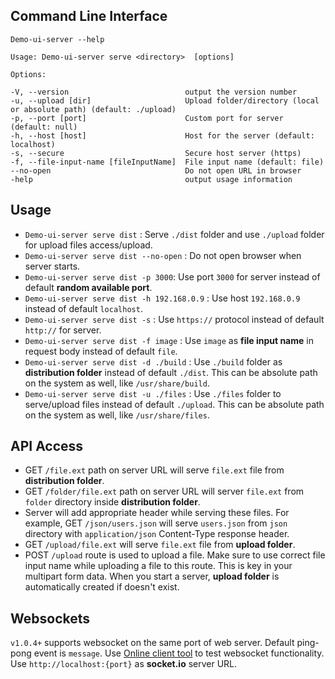 ## Command Line Interface
```
Demo-ui-server --help

Usage: Demo-ui-server serve <directory>  [options]

Options:

-V, --version                          output the version number
-u, --upload [dir]                     Upload folder/directory (local or absolute path) (default: ./upload)
-p, --port [port]                      Custom port for server (default: null)
-h, --host [host]                      Host for the server (default: localhost)
-s, --secure                           Secure host server (https)
-f, --file-input-name [fileInputName]  File input name (default: file)
--no-open                              Do not open URL in browser
-help                                  output usage information
```


## Usage
- `Demo-ui-server serve dist` : Serve `./dist` folder and use `./upload` folder for upload files access/upload.
- `Demo-ui-server serve dist --no-open` : Do not open browser when server starts.
- `Demo-ui-server serve dist -p 3000`: Use port `3000` for server instead of default **random available port**.
- `Demo-ui-server serve dist -h 192.168.0.9` : Use host `192.168.0.9` instead of default `localhost`.
- `Demo-ui-server serve dist -s` : Use `https://` protocol instead of default `http://` for server.
- `Demo-ui-server serve dist -f image` : Use `image` as **file input name** in request body instead of default `file`.
- `Demo-ui-server serve dist -d ./build` : Use `./build` folder as **distribution folder** instead of default `./dist`. This can be absolute path on the system as well, like `/usr/share/build`.
- `Demo-ui-server serve dist -u ./files` : Use `./files` folder to serve/upload files instead of default `./upload`. This can be absolute path on the system as well, like `/usr/share/files`.


## API Access
- GET `/file.ext` path on server URL will serve `file.ext` file from **distribution folder**.
- GET `/folder/file.ext` path on server URL will server `file.ext` from `folder` directory inside **distribution folder**.
- Server will add appropriate header while serving these files. For example, GET `/json/users.json` will serve `users.json` from `json` directory with `application/json` Content-Type response header.
- GET `/upload/file.ext` will serve `file.ext` file from **upload folder**.
- POST `/upload` route is used to upload a file. Make sure to use correct file input name while uploading a file to this route. This is key in your multipart form data. When you start a server, **upload folder** is automatically created if doesn't exist.

## Websockets
`v1.0.4+` supports websocket on the same port of web server. Default ping-pong event is `message`. Use [Online client tool](http://amritb.github.io/socketio-client-tool) to test websocket functionality. Use `http://localhost:{port}` as **socket.io** server URL.